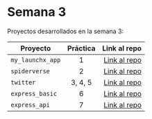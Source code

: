 # Semana 3

Proyectos desarrollados en la semana 3:

| Proyecto           | Práctica |                                                  Link al repo |
| ------------------ | :-------: | ------------------------------------------------------------: |
| `my_launchx_app` |     1     | [Link al repo](https://github.com/Angel-Illescas/my_launchx_app) |
| `spiderverse`    |     2     |    [Link al repo](https://github.com/Angel-Illescas/spiderverse) |
| `twitter`        |  3, 4, 5  |        [Link al repo](https://github.com/Angel-Illescas/twitter) |
| `express_basic`  |     6     |  [Link al repo](https://github.com/Angel-Illescas/express_basic) |
| `express_api`    |     7     |    [Link al repo](https://github.com/Angel-Illescas/express_api) |
